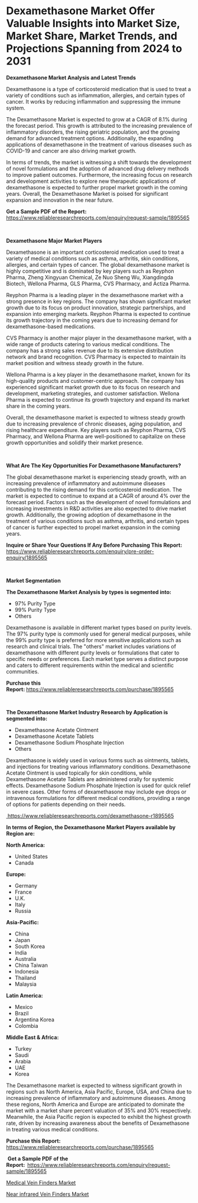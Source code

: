 <p><h1>Dexamethasone Market Offer Valuable Insights into Market Size, Market Share, Market Trends, and Projections Spanning from 2024 to 2031</h1></p><p><strong>Dexamethasone Market Analysis and Latest Trends</strong></p>
<p><p>Dexamethasone is a type of corticosteroid medication that is used to treat a variety of conditions such as inflammation, allergies, and certain types of cancer. It works by reducing inflammation and suppressing the immune system.</p><p>The Dexamethasone Market is expected to grow at a CAGR of 8.1% during the forecast period. This growth is attributed to the increasing prevalence of inflammatory disorders, the rising geriatric population, and the growing demand for advanced treatment options. Additionally, the expanding applications of dexamethasone in the treatment of various diseases such as COVID-19 and cancer are also driving market growth.</p><p>In terms of trends, the market is witnessing a shift towards the development of novel formulations and the adoption of advanced drug delivery methods to improve patient outcomes. Furthermore, the increasing focus on research and development activities to explore new therapeutic applications of dexamethasone is expected to further propel market growth in the coming years. Overall, the Dexamethasone Market is poised for significant expansion and innovation in the near future.</p></p>
<p><strong>Get a Sample PDF of the Report:&nbsp;</strong> <a href="https://www.reliableresearchreports.com/enquiry/request-sample/1895565">https://www.reliableresearchreports.com/enquiry/request-sample/1895565</a></p>
<p>&nbsp;</p>
<p><strong>Dexamethasone Major Market Players</strong></p>
<p><p>Dexamethasone is an important corticosteroid medication used to treat a variety of medical conditions such as asthma, arthritis, skin conditions, allergies, and certain types of cancer. The global dexamethasone market is highly competitive and is dominated by key players such as Reyphon Pharma, Zheng Xingyuan Chemical, Ze Nuo Sheng Wu, Xiangdingda Biotech, Wellona Pharma, GLS Pharma, CVS Pharmacy, and Actiza Pharma.</p><p>Reyphon Pharma is a leading player in the dexamethasone market with a strong presence in key regions. The company has shown significant market growth due to its focus on product innovation, strategic partnerships, and expansion into emerging markets. Reyphon Pharma is expected to continue its growth trajectory in the coming years due to increasing demand for dexamethasone-based medications.</p><p>CVS Pharmacy is another major player in the dexamethasone market, with a wide range of products catering to various medical conditions. The company has a strong sales revenue due to its extensive distribution network and brand recognition. CVS Pharmacy is expected to maintain its market position and witness steady growth in the future.</p><p>Wellona Pharma is a key player in the dexamethasone market, known for its high-quality products and customer-centric approach. The company has experienced significant market growth due to its focus on research and development, marketing strategies, and customer satisfaction. Wellona Pharma is expected to continue its growth trajectory and expand its market share in the coming years.</p><p>Overall, the dexamethasone market is expected to witness steady growth due to increasing prevalence of chronic diseases, aging population, and rising healthcare expenditure. Key players such as Reyphon Pharma, CVS Pharmacy, and Wellona Pharma are well-positioned to capitalize on these growth opportunities and solidify their market presence.</p></p>
<p>&nbsp;</p>
<p><strong>What Are The Key Opportunities For Dexamethasone Manufacturers?</strong></p>
<p><p>The global dexamethasone market is experiencing steady growth, with an increasing prevalence of inflammatory and autoimmune diseases contributing to the rising demand for this corticosteroid medication. The market is expected to continue to expand at a CAGR of around 4% over the forecast period. Factors such as the development of novel formulations and increasing investments in R&D activities are also expected to drive market growth. Additionally, the growing adoption of dexamethasone in the treatment of various conditions such as asthma, arthritis, and certain types of cancer is further expected to propel market expansion in the coming years.</p></p>
<p><strong>Inquire or Share Your Questions If Any Before Purchasing This Report:</strong> <a href="https://www.reliableresearchreports.com/enquiry/pre-order-enquiry/1895565">https://www.reliableresearchreports.com/enquiry/pre-order-enquiry/1895565</a></p>
<p>&nbsp;</p>
<p><strong>Market Segmentation</strong></p>
<p><strong>The Dexamethasone Market Analysis by types is segmented into:</strong></p>
<p><ul><li>97% Purity Type</li><li>99% Purity Type</li><li>Others</li></ul></p>
<p><p>Dexamethasone is available in different market types based on purity levels. The 97% purity type is commonly used for general medical purposes, while the 99% purity type is preferred for more sensitive applications such as research and clinical trials. The "others" market includes variations of dexamethasone with different purity levels or formulations that cater to specific needs or preferences. Each market type serves a distinct purpose and caters to different requirements within the medical and scientific communities.</p></p>
<p><strong>Purchase this Report:&nbsp;</strong><a href="https://www.reliableresearchreports.com/purchase/1895565">https://www.reliableresearchreports.com/purchase/1895565</a></p>
<p>&nbsp;</p>
<p><strong>The Dexamethasone Market Industry Research by Application is segmented into:</strong></p>
<p><ul><li>Dexamethasone Acetate Ointment</li><li>Dexamethasone Acetate Tablets</li><li>Dexamethasone Sodium Phosphate Injection</li><li>Others</li></ul></p>
<p><p>Dexamethasone is widely used in various forms such as ointments, tablets, and injections for treating various inflammatory conditions. Dexamethasone Acetate Ointment is used topically for skin conditions, while Dexamethasone Acetate Tablets are administered orally for systemic effects. Dexamethasone Sodium Phosphate Injection is used for quick relief in severe cases. Other forms of dexamethasone may include eye drops or intravenous formulations for different medical conditions, providing a range of options for patients depending on their needs.</p></p>
<p><a href="https://www.reliableresearchreports.com/dexamethasone-r1895565">&nbsp;https://www.reliableresearchreports.com/dexamethasone-r1895565</a></p>
<p><strong>In terms of Region, the Dexamethasone Market Players available by Region are:</strong></p>
<p>
    <p> <strong> North America: </strong>
        <ul>
            <li>United States</li>
            <li>Canada</li>
        </ul>
        </p> 
    <p> <strong> Europe: </strong>
        <ul>
            <li>Germany</li>
            <li>France</li>
            <li>U.K.</li>
            <li>Italy</li>
            <li>Russia</li>
        </ul>
        </p> 
    <p> <strong> Asia-Pacific: </strong>
        <ul>
            <li>China</li>
            <li>Japan</li>
            <li>South Korea</li>
            <li>India</li>
            <li>Australia</li>
            <li>China Taiwan</li>
            <li>Indonesia</li>
            <li>Thailand</li>
            <li>Malaysia</li>
        </ul>
        </p> 
    <p> <strong> Latin America: </strong>
        <ul>
            <li>Mexico</li>
            <li>Brazil</li>
            <li>Argentina Korea</li>
            <li>Colombia</li>
        </ul>
        </p> 
    <p> <strong> Middle East & Africa: </strong>
        <ul>
            <li>Turkey</li>
            <li>Saudi</li>
            <li>Arabia</li>
            <li>UAE</li>
            <li>Korea</li>
        </ul>
    </p>
    </p>
<p><p>The Dexamethasone market is expected to witness significant growth in regions such as North America, Asia Pacific, Europe, USA, and China due to increasing prevalence of inflammatory and autoimmune diseases. Among these regions, North America and Europe are anticipated to dominate the market with a market share percent valuation of 35% and 30% respectively. Meanwhile, the Asia Pacific region is expected to exhibit the highest growth rate, driven by increasing awareness about the benefits of Dexamethasone in treating various medical conditions.</p></p>
<p><strong>Purchase this Report: </strong><a href="https://www.reliableresearchreports.com/purchase/1895565">https://www.reliableresearchreports.com/purchase/1895565</a></p>
<p>&nbsp;<strong>Get a Sample PDF of the Report:&nbsp;&nbsp;</strong><a href="https://www.reliableresearchreports.com/enquiry/request-sample/1895565">https://www.reliableresearchreports.com/enquiry/request-sample/1895565</a></p>
<p><strong></strong></p>
<p><p><a href="https://view.publitas.com/reportprime-1/medical-vein-finders-market-research-report-its-history-and-forecast-2024-to-2031/">Medical Vein Finders Market</a></p><p><a href="https://view.publitas.com/reportprime-1/near-infrared-vein-finders-market-size-reveals-the-best-marketing-channels-in-global-industry/">Near infrared Vein Finders Market</a></p></p>